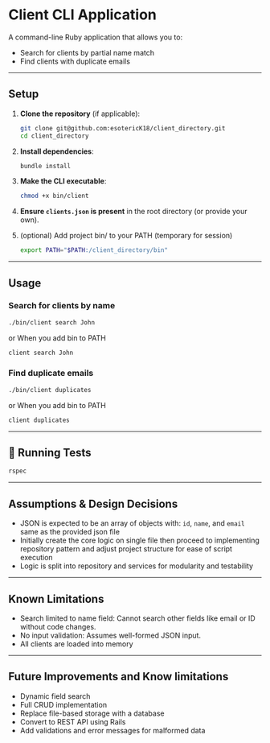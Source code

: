 # Client CLI Application

A command-line Ruby application that allows you to:

- Search for clients by partial name match
- Find clients with duplicate emails

---

## Setup

1. **Clone the repository** (if applicable):

   ```bash
   git clone git@github.com:esotericK18/client_directory.git
   cd client_directory
   ```

2. **Install dependencies**:

   ```bash
   bundle install
   ```

3. **Make the CLI executable**:

   ```bash
   chmod +x bin/client
   ```

4. **Ensure `clients.json` is present** in the root directory (or provide your own).

5. (optional) Add project bin/ to your PATH (temporary for session)

   ```bash
   export PATH="$PATH:/client_directory/bin"
   ```

---

## Usage

### Search for clients by name

```bash
./bin/client search John
```

or When you add bin to PATH

```bash
client search John
```

### Find duplicate emails

```bash
./bin/client duplicates
```

or When you add bin to PATH

```bash
client duplicates
```

---

## 🧪 Running Tests

```bash
rspec
```

---

## Assumptions & Design Decisions

- JSON is expected to be an array of objects with: `id`, `name`, and `email` same as the provided json file
- Initially create the core logic on single file then proceed to implementing repository pattern and adjust project structure for ease of script execution
- Logic is split into repository and services for modularity and testability

---

## Known Limitations

- Search limited to name field: Cannot search other fields like email or ID without code changes.
- No input validation: Assumes well-formed JSON input.
- All clients are loaded into memory

---

## Future Improvements and Know limitations

- Dynamic field search
- Full CRUD implementation
- Replace file-based storage with a database
- Convert to REST API using Rails
- Add validations and error messages for malformed data
